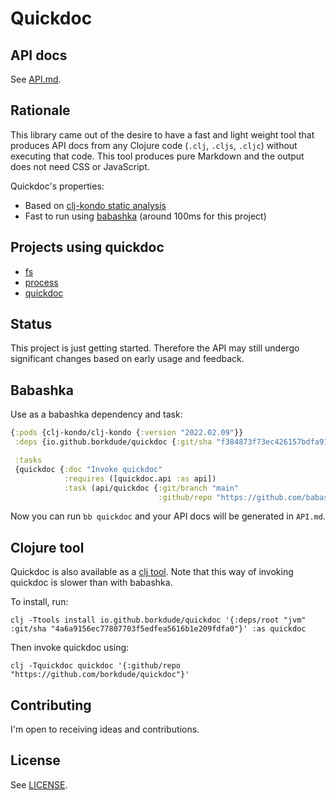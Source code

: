 # Quickdoc

## API docs

See [API.md](API.md).

## Rationale

This library came out of the desire to have a fast and light weight tool that
produces API docs from any Clojure code (`.clj`, `.cljs`, `.cljc`) without
executing that code. This tool produces pure Markdown and the output does not
need CSS or JavaScript.

Quickdoc's properties:

- Based on [clj-kondo static analysis](https://github.com/clj-kondo/clj-kondo/tree/master/analysis)
- Fast to run using [babashka](#babashka) (around 100ms for this project)

## Projects using quickdoc

- [fs](https://github.com/babashka/fs/blob/master/API.md)
- [process](https://github.com/babashka/process/blob/master/API.md)
- [quickdoc](https://github.com/borkdude/quickdoc/blob/main/API.md)

## Status

This project is just getting started. Therefore the API may still undergo
significant changes based on early usage and feedback.

## Babashka

Use as a babashka dependency and task:

``` clojure
{:pods {clj-kondo/clj-kondo {:version "2022.02.09"}}
 :deps {io.github.borkdude/quickdoc {:git/sha "f384873f73ec426157bdfa9171fe18218aed4677"}}

 :tasks
 {quickdoc {:doc "Invoke quickdoc"
            :requires ([quickdoc.api :as api])
            :task (api/quickdoc {:git/branch "main"
                                 :github/repo "https://github.com/babashka/process"})}}}
```

Now you can run `bb quickdoc` and your API docs will be generated in `API.md`.

## Clojure tool

Quickdoc is also available as a [clj
tool](https://clojure.org/reference/deps_and_cli#_tool_usage). Note that this
way of invoking quickdoc is slower than with babashka.

To install, run:

```
clj -Ttools install io.github.borkdude/quickdoc '{:deps/root "jvm" :git/sha "4a6a9156ec77807703f5edfea5616b1e209fdfa0"}' :as quickdoc
```

Then invoke quickdoc using:

```
clj -Tquickdoc quickdoc '{:github/repo "https://github.com/borkdude/quickdoc"}'
```

## Contributing

I'm open to receiving ideas and contributions.

## License

See [LICENSE](LICENSE).
